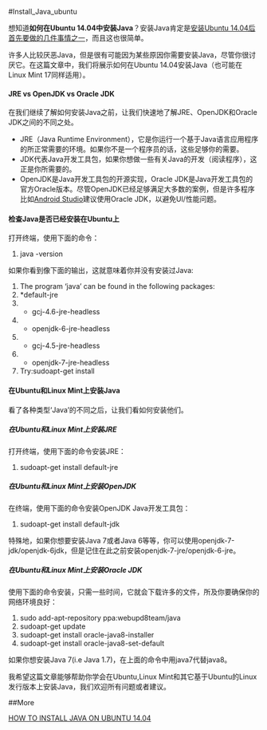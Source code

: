 #Install_Java_ubuntu


想知道**如何在Ubuntu 14.04中安装Java**？安装Java肯定是[安装Ubuntu 14.04后首先要做的几件事情之一](https://linux.cn/)，而且这也很简单。

许多人比较厌恶Java，但是很有可能因为某些原因你需要安装Java，尽管你很讨厌它。在这篇文章中，我们将展示如何在Ubuntu 14.04安装Java（也可能在Linux Mint 17同样适用）。

#### JRE vs OpenJDK vs Oracle JDK

在我们继续了解如何安装Java之前，让我们快速地了解JRE、OpenJDK和Oracle JDK之间的不同之处。

- JRE（Java Runtime Environment），它是你运行一个基于Java语言应用程序的所正常需要的环境。如果你不是一个程序员的话，这些足够你的需要。
- JDK代表Java开发工具包，如果你想做一些有关Java的开发（阅读程序），这正是你所需要的。
- OpenJDK是Java开发工具包的开源实现，Oracle JDK是Java开发工具包的官方Oracle版本。尽管OpenJDK已经足够满足大多数的案例，但是许多程序比如[Android Studio](https://linux.cn/2)建议使用Oracle JDK，以避免UI/性能问题。

#### 检查Java是否已经安装在Ubuntu上

打开终端，使用下面的命令：

1. java -version

如果你看到像下面的输出，这就意味着你并没有安装过Java:

1. The program ‘java’ can be found in the following packages:
2. *default-jre
3. * gcj-4.6-jre-headless
4. * openjdk-6-jre-headless
5. * gcj-4.5-jre-headless
6. * openjdk-7-jre-headless
7. Try:sudoapt-get install


#### 在Ubuntu和Linux Mint上安装Java

看了各种类型‘Java’的不同之后，让我们看如何安装他们。



##### 在Ubuntu和Linux Mint上安装JRE

打开终端，使用下面的命令安装JRE：

1. sudoapt-get install default-jre


##### 在Ubuntu和Linux Mint上安装OpenJDK

在终端，使用下面的命令安装OpenJDK Java开发工具包：

1. sudoapt-get install default-jdk

特殊地，如果你想要安装Java 7或者Java 6等等，你可以使用openjdk-7-jdk/openjdk-6jdk，但是记住在此之前安装openjdk-7-jre/openjdk-6-jre。



##### 在Ubuntu和Linux Mint上安装Oracle JDK

使用下面的命令安装，只需一些时间，它就会下载许多的文件，所及你要确保你的网络环境良好：

1. sudo add-apt-repository ppa:webupd8team/java
2. sudoapt-get update
3. sudoapt-get install oracle-java8-installer
4. sudoapt-get install oracle-java8-set-default

如果你想安装Java 7(i.e Java 1.7)，在上面的命令中用java7代替java8。

我希望这篇文章能够帮助你学会在Ubuntu,Linux Mint和其它基于Ubuntu的Linux发行版本上安装Java，我们欢迎所有问题或者建议。

##More

[HOW TO INSTALL JAVA ON UBUNTU 14.04](http://itsfoss.com/install-java-ubuntu-1404/)
